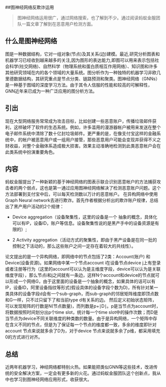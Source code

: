 ##图神经网络反欺诈运用

>图神经网络运用很广，通过网络搜索，也了解到不少。通过阅读蚂蚁金服团队一篇文章了解到在恶意用户检测方面。

## 什么是图神经网络

图是一种数据结构，它对一组对象(节点)及其关系(边)建模。最近,研究分析图表和机器学习已经收到越来越多的关注,因为图形的表达能力,即图可以用来表示包括社会科学(社交网络)、自然科学（物理系统和蛋白质相互作用网络）、知识图和许多其他研究领域在内的各个领域的大量系统。图分析作为一种独特的机器学习非欧几里德数据结构，其研究重点是节点分类、链路预测和聚类。图神经网络（GNNs）是一种基于图域的深度学习方法。由于其令人信服的性能和较高的可解释性，GNN近年来已成为一种广泛应用的图分析方法。

## 引出

现在大型网络服务常常成为攻击目标，比如创建一些恶意账户，传播垃圾邮件获利，这样破坏了软件的生态系统。例如，许多滥用的漫游器帐户被用来发送在整个电子邮件系统中清除了数十亿封垃圾邮件。更严重的是，在像支付宝这样的金融系统中，的帐户被恶意用户或一组用户接管，那些恶意用户可能会变现并获得不义之财收益，对整个金融体系造成极大损害。效果主动准确地检测到此类恶意帐户会在此类系统中扮演重要角色。

## 内容

蚂蚁金服提出了一种新颖的基于神经网络的图表示联合识别恶意帐户的方法捕获攻击者的两个弱点，这也是第一通过应用图神经网络解决了检测恶意账户问题。这个方法部署到支付宝中后，可以每天检测数以万计的恶意帐户。
在异构网络中使用Graph Neural network去进行欺诈。首先作者根据分析出的欺诈账户规律，总结出了黑产用户活动的2个规律：

* Device aggregation（设备聚集性，这里的设备是一个 抽象的概念，具体化可以有IP，设备ID，账户等信息。设备聚集性说的是黑产手中的设备资源是有限的）;

* 2 Activity aggregation（活动方式的聚集性，即由于黑产设备是在同一批的控制之下活动的，那么这些账户之间一定存在着较大的共线性）。

论文提出的是一个异构网络，即网络中的节点包括了2类：Account(账户) 和 Device(设备资源)。如果网络中某一个节点account i在设备节点device j上有登录或者注册等行为（这里的account可以认为是主维度字段，device可以认为是关联维度字段），那么节点i和j之间就有一条边，这样N个account和device的节点就可以形成一个网络G，由于这里面的设备是一个抽象的概念，如果具体的话可以有IP，设备ID，阿里设备指纹等形式(假设具体的设备字段个数为D)，所有针对某一类具体的设备字段d会有一个sub-graph，而sub-graph的邻居矩阵维度即顶点数和G一样，只不过只留下了和当前type d有关系的边。
然后定义初始状态矩阵，可以发现矩阵的行数是N(节点数量)，而列数是p+∣D∣。p是当节点为account时，将数据按照时间划分出p个time slot，统计每一个time slot中的操作次数；而D是当节点为device不同关联维度的种类数的数量。由于是异构网络，一个矩阵中存在含义不同的节点，但是为了保证每一个节点的维度都一致，多余的维度即针对account 节点来说就多余了D为，对于device 节点来说就多余了p维，都采用填充0的方式进行对齐。

## 总结

近两年机器学习，神经网络都特别火热。如果能把类似GNN等这些技术，改进传统的安全解决方案，一定会有更多新的火花。通过蚂蚁金服团队这个创新点，我从中也学习到图神经网络应用形式，收获很大。
